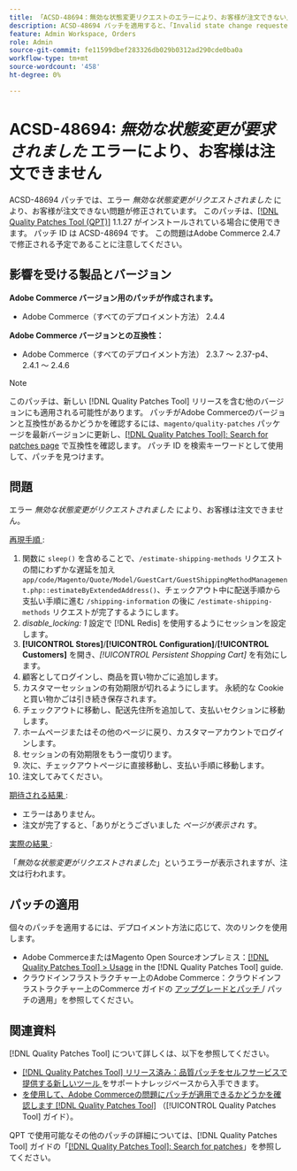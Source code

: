 ```yaml
---
title: 「ACSD-48694：無効な状態変更リクエストのエラーにより、お客様が注文できない」
description: ACSD-48694 パッチを適用すると、「Invalid state change requested （無効なステート変更がリクエストされました）」というエラーによって、お客様の注文が妨げられるAdobe Commerceの問題が修正されます。
feature: Admin Workspace, Orders
role: Admin
source-git-commit: fe11599dbef283326db029b0312ad290cde0ba0a
workflow-type: tm+mt
source-wordcount: '458'
ht-degree: 0%

---
```


# ACSD-48694: *無効な状態変更が要求されました* エラーにより、お客様は注文できません

ACSD-48694 パッチでは、エラー *無効な状態変更がリクエストされました* により、お客様が注文できない問題が修正されています。 このパッチは、[[!DNL Quality Patches Tool (QPT)]](https://experienceleague.adobe.com/ja/docs/commerce-knowledge-base/kb/announcements/commerce-announcements/magento-quality-patches-released-new-tool-to-self-serve-quality-patches) 1.1.27 がインストールされている場合に使用できます。 パッチ ID は ACSD-48694 です。 この問題はAdobe Commerce 2.4.7 で修正される予定であることに注意してください。

## 影響を受ける製品とバージョン

**Adobe Commerce バージョン用のパッチが作成されます。**

* Adobe Commerce（すべてのデプロイメント方法） 2.4.4

**Adobe Commerce バージョンとの互換性：**

* Adobe Commerce（すべてのデプロイメント方法） 2.3.7 ～ 2.37-p4、2.4.1 ～ 2.4.6

>[!NOTE]
>
>このパッチは、新しい [!DNL Quality Patches Tool] リリースを含む他のバージョンにも適用される可能性があります。 パッチがAdobe Commerceのバージョンと互換性があるかどうかを確認するには、`magento/quality-patches` パッケージを最新バージョンに更新し、[[!DNL Quality Patches Tool]: Search for patches page](https://experienceleague.adobe.com/tools/commerce-quality-patches/index.html?lang=ja) で互換性を確認します。 パッチ ID を検索キーワードとして使用して、パッチを見つけます。

## 問題

エラー *無効な状態変更がリクエストされました* により、お客様は注文できません。

<u> 再現手順 </u>:

1. 関数に `sleep()` を含めることで、`/estimate-shipping-methods` リクエストの間にわずかな遅延を加え `app/code/Magento/Quote/Model/GuestCart/GuestShippingMethodManagement.php::estimateByExtendedAddress()`、チェックアウト中に配送手順から支払い手順に進む `/shipping-information` の後に `/estimate-shipping-methods` リクエストが完了するようにします。
1. *disable_locking: 1* 設定で [!DNL Redis] を使用するようにセッションを設定します。
1. **[!UICONTROL Stores]**/**[!UICONTROL Configuration]**/**[!UICONTROL Customers]** を開き、*[!UICONTROL Persistent Shopping Cart]* を有効にします。
1. 顧客としてログインし、商品を買い物かごに追加します。
1. カスタマーセッションの有効期限が切れるようにします。 永続的な Cookie と買い物かごは引き続き保存されます。
1. チェックアウトに移動し、配送先住所を追加して、支払いセクションに移動します。
1. ホームページまたはその他のページに戻り、カスタマーアカウントでログインします。
1. セッションの有効期限をもう一度切ります。
1. 次に、チェックアウトページに直接移動し、支払い手順に移動します。
1. 注文してみてください。

<u> 期待される結果 </u>:

* エラーはありません。
* 注文が完了すると、「ありがとうございました *ページが表示され* す。

<u> 実際の結果 </u>:

「*無効な状態変更がリクエストされました*」というエラーが表示されますが、注文は行われます。

## パッチの適用

個々のパッチを適用するには、デプロイメント方法に応じて、次のリンクを使用します。

* Adobe CommerceまたはMagento Open Sourceオンプレミス：[[!DNL Quality Patches Tool] > Usage](/help/tools/quality-patches-tool/usage.md) in the [!DNL Quality Patches Tool] guide.
* クラウドインフラストラクチャー上のAdobe Commerce：クラウドインフラストラクチャー上のCommerce ガイドの [ アップグレードとパッチ ](https://experienceleague.adobe.com/docs/commerce-cloud-service/user-guide/develop/upgrade/apply-patches.html?lang=ja)/ パッチの適用」を参照してください。

## 関連資料

[!DNL Quality Patches Tool] について詳しくは、以下を参照してください。

* [[!DNL Quality Patches Tool]  リリース済み：品質パッチをセルフサービスで提供する新しいツール ](https://experienceleague.adobe.com/ja/docs/commerce-knowledge-base/kb/announcements/commerce-announcements/magento-quality-patches-released-new-tool-to-self-serve-quality-patches) をサポートナレッジベースから入手できます。
* [ を使用して、Adobe Commerceの問題にパッチが適用できるかどうかを確認します  [!DNL Quality Patches Tool]](/help/tools/quality-patches-tool/patches-available-in-qpt/check-patch-for-magento-issue-with-magento-quality-patches.md) （[!UICONTROL Quality Patches Tool] ガイド）。


QPT で使用可能なその他のパッチの詳細については、[!DNL Quality Patches Tool] ガイドの「[[!DNL Quality Patches Tool]: Search for patches](https://experienceleague.adobe.com/tools/commerce-quality-patches/index.html?lang=ja)」を参照してください。

